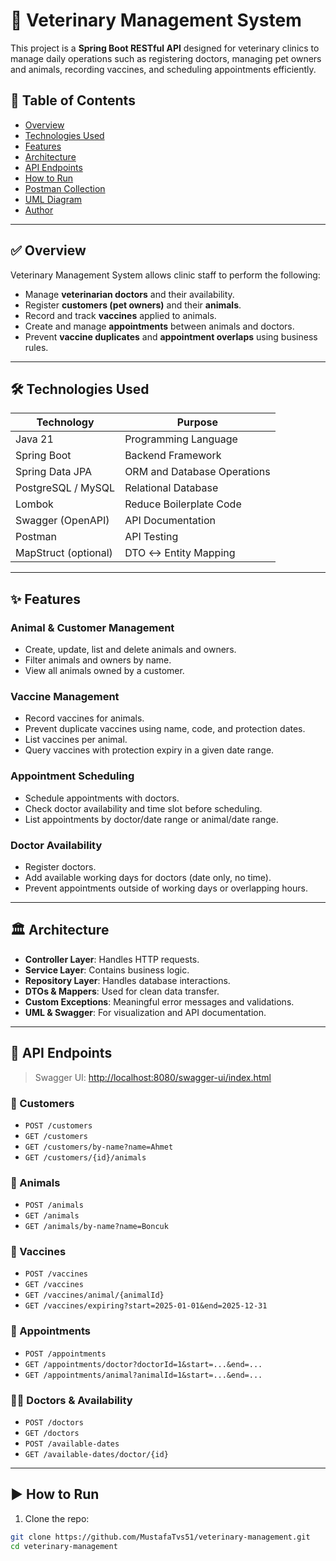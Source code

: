 # 🐾 Veterinary Management System

This project is a **Spring Boot RESTful API** designed for veterinary clinics to manage daily operations such as registering doctors, managing pet owners and animals, recording vaccines, and scheduling appointments efficiently.

## 📌 Table of Contents

- [Overview](#overview)
- [Technologies Used](#technologies-used)
- [Features](#features)
- [Architecture](#architecture)
- [API Endpoints](#api-endpoints)
- [How to Run](#how-to-run)
- [Postman Collection](#postman-collection)
- [UML Diagram](#uml-diagram)
- [Author](#author)

---

## ✅ Overview

Veterinary Management System allows clinic staff to perform the following:

- Manage **veterinarian doctors** and their availability.
- Register **customers (pet owners)** and their **animals**.
- Record and track **vaccines** applied to animals.
- Create and manage **appointments** between animals and doctors.
- Prevent **vaccine duplicates** and **appointment overlaps** using business rules.

---

## 🛠️ Technologies Used

| Technology      | Purpose                                |
|----------------|----------------------------------------|
| Java 21         | Programming Language                   |
| Spring Boot     | Backend Framework                      |
| Spring Data JPA | ORM and Database Operations            |
| PostgreSQL / MySQL | Relational Database                 |
| Lombok          | Reduce Boilerplate Code                |
| Swagger (OpenAPI) | API Documentation                    |
| Postman         | API Testing                            |
| MapStruct (optional) | DTO ↔ Entity Mapping             |

---

## ✨ Features

### Animal & Customer Management
- Create, update, list and delete animals and owners.
- Filter animals and owners by name.
- View all animals owned by a customer.

### Vaccine Management
- Record vaccines for animals.
- Prevent duplicate vaccines using name, code, and protection dates.
- List vaccines per animal.
- Query vaccines with protection expiry in a given date range.

### Appointment Scheduling
- Schedule appointments with doctors.
- Check doctor availability and time slot before scheduling.
- List appointments by doctor/date range or animal/date range.

### Doctor Availability
- Register doctors.
- Add available working days for doctors (date only, no time).
- Prevent appointments outside of working days or overlapping hours.

---

## 🏛️ Architecture

- **Controller Layer**: Handles HTTP requests.
- **Service Layer**: Contains business logic.
- **Repository Layer**: Handles database interactions.
- **DTOs & Mappers**: Used for clean data transfer.
- **Custom Exceptions**: Meaningful error messages and validations.
- **UML & Swagger**: For visualization and API documentation.

---

## 🔗 API Endpoints

> Swagger UI: [http://localhost:8080/swagger-ui/index.html](http://localhost:8080/swagger-ui/index.html)

### 👤 Customers
- `POST /customers`
- `GET /customers`
- `GET /customers/by-name?name=Ahmet`
- `GET /customers/{id}/animals`

### 🐶 Animals
- `POST /animals`
- `GET /animals`
- `GET /animals/by-name?name=Boncuk`

### 💉 Vaccines
- `POST /vaccines`
- `GET /vaccines`
- `GET /vaccines/animal/{animalId}`
- `GET /vaccines/expiring?start=2025-01-01&end=2025-12-31`

### 📅 Appointments
- `POST /appointments`
- `GET /appointments/doctor?doctorId=1&start=...&end=...`
- `GET /appointments/animal?animalId=1&start=...&end=...`

### 👨‍⚕️ Doctors & Availability
- `POST /doctors`
- `GET /doctors`
- `POST /available-dates`
- `GET /available-dates/doctor/{id}`

---

## ▶️ How to Run

1. Clone the repo:

```bash
git clone https://github.com/MustafaTvs51/veterinary-management.git
cd veterinary-management
